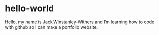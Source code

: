 # hello-world

Hello, my name is Jack Winstanley-Withers and I'm learning how to code with github so I can make a portfolio website.

